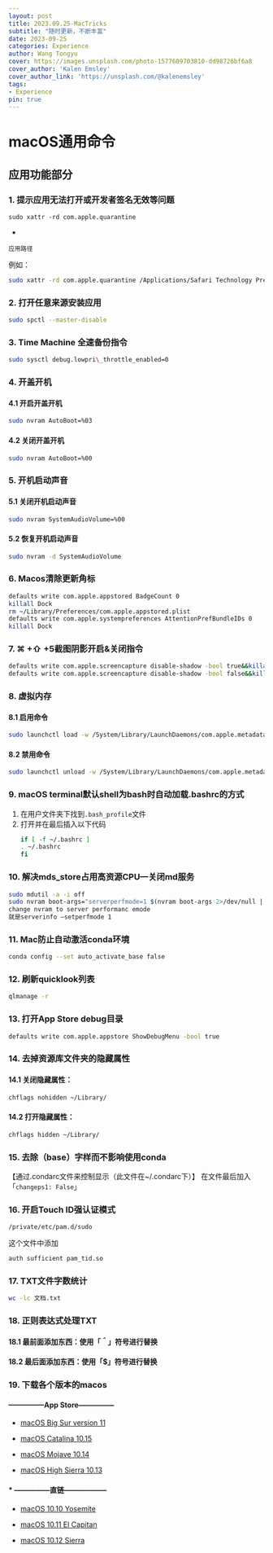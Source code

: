 ```yaml
---
layout: post
title: 2023.09.25-MacTricks
subtitle: "随时更新，不断丰富"
date: 2023-09-25
categories: Experience
author: Wang Tongyu
cover: https://images.unsplash.com/photo-1577609703810-dd98726bf6a8
cover_author: 'Kalen Emsley'
cover_author_link: 'https://unsplash.com/@kalenemsley'
tags: 
- Experience
pin: true
---
```


# macOS通用命令
## 应用功能部分
### 1. 提示应用无法打开或开发者签名无效等问题

```
sudo xattr -rd com.apple.quarantine 
``` 
+
`应用路径`

例如：

```zsh
sudo xattr -rd com.apple.quarantine /Applications/Safari Technology Preview.app
```

### 2. 打开任意来源安装应用
```zsh
sudo spctl --master-disable
```

### 3. Time Machine 全速备份指令
```zsh
sudo sysctl debug.lowpri\_throttle_enabled=0
```

### 4. 开盖开机
#### 4.1 开启开盖开机
```zsh
sudo nvram AutoBoot=%03
```
#### 4.2 关闭开盖开机
```zsh
sudo nvram AutoBoot=%00
```

### 5. 开机启动声音
#### 5.1 关闭开机启动声音
```zsh
sudo nvram SystemAudioVolume=%00
```
#### 5.2 恢复开机启动声音
```zsh
sudo nvram -d SystemAudioVolume
```
### 6. Macos清除更新角标
```zsh
defaults write com.apple.appstored BadgeCount 0
killall Dock
rm ~/Library/Preferences/com.apple.appstored.plist
defaults write com.apple.systempreferences AttentionPrefBundleIDs 0
killall Dock
```
###  7. ⌘ +⇧ +5截图阴影开启&关闭指令
```zsh
defaults write com.apple.screencapture disable-shadow -bool true&&killall SystemUIServer
defaults write com.apple.screencapture disable-shadow -bool false&&killall SystemUIServer
```
### 8. 虚拟内存
<!--mac电脑是将内存当作虚拟内存的，通常是不启用的，启用会降低电脑运行速度-->
#### 8.1 启用命令
```zsh
sudo launchctl load -w /System/Library/LaunchDaemons/com.apple.metadata.mds.plist
```
<!--虚拟内存容量无法设置。-->
#### 8.2 禁用命令
```zsh
sudo launchctl unload -w /System/Library/LaunchDaemons/com.apple.metadata.mds.plist
```

### 9. macOS terminal默认shell为bash时自动加载.bashrc的方式
1. 在用户文件夹下找到`.bash_profile`文件
2. 打开并在最后插入以下代码
	```zsh
	if [ -f ~/.bashrc ] 
	. ~/.bashrc
	fi
	```
	
### 10. 解决mds_store占用高资源CPU—关闭md服务
```zsh
sudo mdutil -a -i off
sudo nvram boot-args="serverperfmode=1 $(nvram boot-args 2>/dev/null | cut -f 2-)"
change nvram to server performanc emode
就是serverinfo —setperfmode 1
```

### 11. Mac防止自动激活conda环境
```zsh
conda config --set auto_activate_base false
```

### 12. 刷新quicklook列表
```zsh
qlmanage -r
```
### 13. 打开App Store debug目录
```zsh
defaults write com.apple.appstore ShowDebugMenu -bool true
```

### 14. 去掉资源库文件夹的隐藏属性

#### 14.1 关闭隐藏属性：
```zsh
chflags nohidden ~/Library/
```
#### 14.2 打开隐藏属性：
```zsh
chflags hidden ~/Library/
```
### 15. 去除（base）字样而不影响使用conda
【通过.condarc文件来控制显示（此文件在~/.condarc下）】
在文件最后加入「`changeps1: False`」

### 16. 开启Touch ID强认证模式
```file
/private/etc/pam.d/sudo
```

这个文件中添加

```zsh
auth sufficient pam_tid.so
```

### 17. TXT文件字数统计
```zsh
wc -lc 文档.txt
```

### 18. 正则表达式处理TXT
#### 18.1 最前面添加东西：使用「＾」符号进行替换
#### 18.2 最后面添加东西：使用「$」符号进行替换

### 19. 下载各个版本的macos

#### —————App Store—————
* [macOS Big Sur version 11](https://apps.apple.com/gb/app/macos-big-sur/id1526878132?mt=12)

* [macOS Catalina 10.15](https://apps.apple.com/gb/app/macos-catalina/id1466841314?mt=12)


* [macOS Mojave 10.14](https://apps.apple.com/gb/app/macos-mojave/id1398502828?mt=12)


* [macOS High Sierra 10.13](https://apps.apple.com/us/app/macos-high-sierra/id1246284741?mt=12)


#### * —————直链——————
* [macOS 10.10 Yosemite](http://updates-http.cdn-apple.com/2019/cert/061-41343-20191023-02465f92-3ab5-4c92-bfe2-b725447a070d/InstallMacOSX.dmg)


* [macOS 10.11 El Capitan](http://updates-http.cdn-apple.com/2019/cert/061-41424-20191024-218af9ec-cf50-4516-9011-228c78eda3d2/InstallMacOSX.dmg)


* [macOS 10.12 Sierra](http://updates-http.cdn-apple.com/2019/cert/061-39476-20191023-48f365f4-0015-4c41-9f44-39d3d2aca067/InstallOS.dmg)

